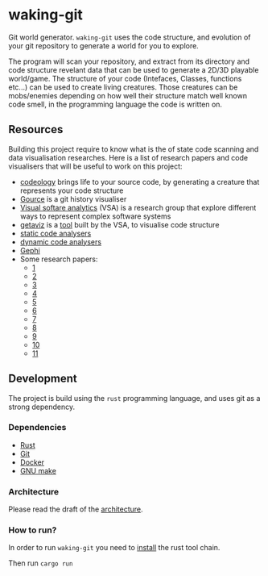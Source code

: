 # waking-git
Git world generator. `waking-git` uses the code structure, and evolution of
your git repository to generate a world for you to explore.

The program will scan your repository, and extract from its directory and code structure
revelant data that can be used to generate a 2D/3D playable world/game. The structure
of your code (Intefaces, Classes, functions etc...) can be used to create living creatures.
Those creatures can be mobs/enemies depending on how well their structure match well known
code smell, in the programming language the code is written on.

## Resources

Building this project require to know what is the of state code scanning and data visualisation researches.
Here is a list of research papers and code visualisers that will be useful to work on this project:

- [codeology](https://demo.marpi.pl/codeology/) brings life to your source code, by generating a creature that represents your code structure
- [Gource](https://github.com/acaudwell/Gource) is a git history visualiser
- [Visual softare analytics](https://home.uni-leipzig.de/svis) (VSA) is a research group that explore different ways to represent complex software systems
- [getaviz](https://home.uni-leipzig.de/svis/getaviz/index.php?setup=web/RD%20C&model=RD%20C%20busybox&aframe=true) is a [tool](https://github.com/softvis-research/Getaviz) built by the VSA, to visualise code structure
- [static code analysers](https://github.com/analysis-tools-dev/static-analysis)
- [dynamic code analysers](https://github.com/analysis-tools-dev/dynamic-analysis)
- [Gephi](https://gephi.org)
- Some research papers:
	- [1](https://www.researchgate.net/publication/328282991_Towards_an_Open_Source_Stack_to_Create_a_Unified_Data_Source_for_Software_Analysis_and_Visualization)
	- [2](https://www.researchgate.net/publication/328019593_The_Recursive_Disk_Metaphor_-_A_Glyph-based_Approach_for_Software_Visualization)
	- [3](https://www.researchgate.net/publication/328019663_Past_Present_and_Future_of_3D_Software_Visualization_-_A_Systematic_Literature_Analysis)
	- [4](https://www.researchgate.net/publication/328019394_A_Structured_Approach_for_Conducting_a_Series_of_Controlled_Experiments_in_Software_Visualization)
	- [5](https://www.researchgate.net/publication/320083290_GETAVIZ_Generating_Structural_Behavioral_and_Evolutionary_Views_of_Software_Systems_for_Empirical_Evaluation)
	- [6](https://www.researchgate.net/publication/318570435_Generative_Software_Visualization_Automatic_Generation_of_User-Specific_Visualizations)
	- [7](https://www.researchgate.net/publication/265428652_MSE_and_FAMIX_30_an_Interexchange_Format_and_Source_Code_Model_Family)
	- [8](https://www.researchgate.net/publication/281743434_How_to_Master_Challenges_in_Experimental_Evaluation_of_2D_versus_3D_Software_Visualizations)
	- [9](https://www.researchgate.net/publication/220818819_A_Visual_Analytics_Tool_for_Software_Project_Structure_and_Relationships_among_Classes)
	- [10](https://opus-htw-aalen.bsz-bw.de/frontdoor/deliver/index/docId/658/file/ICCSE16-SEE.pdf)
	- [11](https://blog.ndepend.com/visualize-code-with-software-architecture-diagrams/)

## Development
The project is build using the `rust` programming language, and uses git as a strong dependency.

### Dependencies
- [Rust](https://www.rust-lang.org/tools/install)
- [Git](https://git-scm.com/downloads)
- [Docker](https://docs.docker.com/engine/install/)
- [GNU make](https://www.gnu.org/software/make/)

### Architecture

Please read the draft of the [architecture](https://github.com/elhmn/waking-git/blob/main/docs/Architecture.md).

### How to run?

In order to run `waking-git` you need to [install](https://www.rust-lang.org/tools/install) the rust tool chain.

Then run `cargo run`
